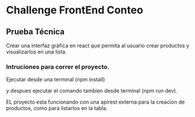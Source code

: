 # Challenge FrontEnd Conteo

## Prueba Técnica

Crear una interfaz gráfica en react que permita al usuario crear productos y
visualizarlos en una lista.

### Intruciones para correr el proyecto.

Ejecutar desde una terminal (npm install)

y despues ejecutar el comando tambien desde terminal (npm run dev).

EL proyecto esta funcionando con una apirest externa para la creacion de productos, como para listarlos en la tabla.
